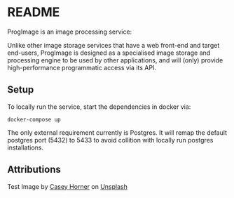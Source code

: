 # README

ProgImage is an image processing service:

Unlike other image storage services that have a web front-end and target end-users, ProgImage is designed as a specialised image storage and processing engine to be used by other applications, and will (only) provide high-performance programmatic access via its API.

## Setup

To locally run the service, start the dependencies in docker via:

```shell
docker-compose up
```

The only external requirement currently is Postgres. It will remap the default postgres port (5432) to 5433 to avoid collition with locally run postgres installations.


## Attributions

Test Image by [Casey Horner](https://unsplash.com/@mischievous_penguins) on [Unsplash](https://unsplash.com/photos/mLPjQs-YK5g)

